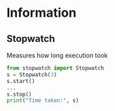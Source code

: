 # Information

## Stopwatch

Measures how long execution took

```python
from stopwatch import Stopwatch
s = Stopwatch(3)
s.start()
...
s.stop()
print("Time taken:", s)
```
